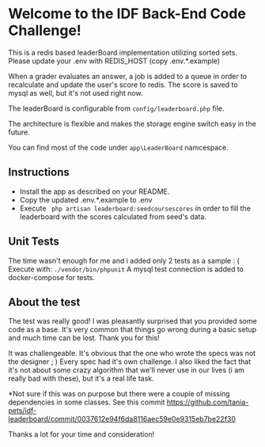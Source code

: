 # Welcome to the IDF Back-End Code Challenge!

This is a redis based leaderBoard implementation utilizing sorted sets.
Please update your .env with REDIS_HOST (copy .env.*.example)

When a grader evaluates an answer, a job is added to a queue in order to recalculate and update the user's score to redis.
The score is saved to mysql as well, but it's not used right now.

The leaderBoard is configurable from `config/leaderboard.php` file.

The architecture is flexible and makes the storage engine switch easy in the future.

You can find most of the code under ```app\LeaderBoard``` namcespace.

## Instructions

 - Install the app as described on your README.
 - Copy the updated .env.*.example to .env
 - Execute ``` php artisan leaderboard:seedcoursescores``` in order to fill the leaderboard with the scores calculated from seed's data.


## Unit Tests

The time wasn't enough for me and i added only 2 tests as a sample : (
Execute with: ```./vendor/bin/phpunit```
A mysql test connection is added to docker-compose for tests.

## About the test

The test was really good!
I was pleasantly surprised that you provided some code as a base. It's very common that things go wrong during a basic setup and much time can be lost.
Thank you for this!

It was challengeable. It's obvious that the one who wrote the specs was not the designer ; ) Every spec had it's own challenge.
I also liked the fact that it's not about some crazy algorithm that we'll never use in our lives (i am really bad with these), but it's a real life task.

*Not sure if this was on purpose but there were a couple of missing dependencies in some classes.
See this commit  https://github.com/tania-pets/idf-leaderboard/commit/0037612e94f6da8116aec59e0e9315eb7be22f30


Thanks a lot for your time and consideration!
